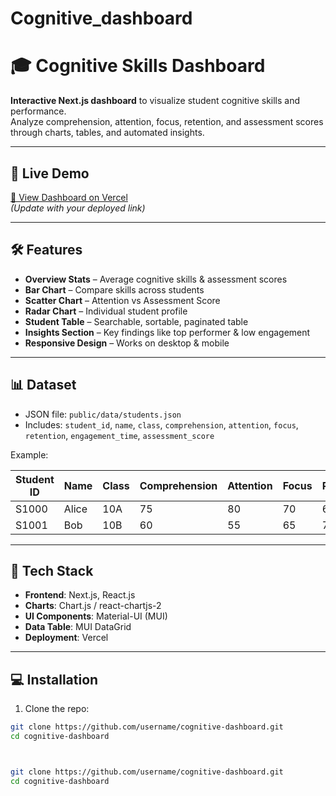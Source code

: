# Cognitive_dashboard
# 🎓 Cognitive Skills Dashboard

**Interactive Next.js dashboard** to visualize student cognitive skills and performance.  
Analyze comprehension, attention, focus, retention, and assessment scores through charts, tables, and automated insights.

---

## 🚀 Live Demo

[🔗 View Dashboard on Vercel](https://cognitive-dashboard.vercel.app)  
*(Update with your deployed link)*

---

## 🛠️ Features

- **Overview Stats** – Average cognitive skills & assessment scores  
- **Bar Chart** – Compare skills across students  
- **Scatter Chart** – Attention vs Assessment Score  
- **Radar Chart** – Individual student profile  
- **Student Table** – Searchable, sortable, paginated table  
- **Insights Section** – Key findings like top performer & low engagement  
- **Responsive Design** – Works on desktop & mobile  

---

## 📊 Dataset

- JSON file: `public/data/students.json`  
- Includes: `student_id`, `name`, `class`, `comprehension`, `attention`, `focus`, `retention`, `engagement_time`, `assessment_score`  

Example:

| Student ID | Name  | Class | Comprehension | Attention | Focus | Retention | Engagement (hrs) | Score |
|------------|-------|-------|---------------|-----------|-------|-----------|-----------------|-------|
| S1000      | Alice | 10A   | 75            | 80        | 70    | 65        | 5               | 78    |
| S1001      | Bob   | 10B   | 60            | 55        | 65    | 70        | 4               | 65    |

---

## 🧰 Tech Stack

- **Frontend**: Next.js, React.js  
- **Charts**: Chart.js / react-chartjs-2  
- **UI Components**: Material-UI (MUI)  
- **Data Table**: MUI DataGrid  
- **Deployment**: Vercel  

---

## 💻 Installation

1. Clone the repo:

```bash
git clone https://github.com/username/cognitive-dashboard.git
cd cognitive-dashboard



git clone https://github.com/username/cognitive-dashboard.git
cd cognitive-dashboard
